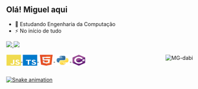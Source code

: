 ## Olá! Miguel aqui


- 🌱 Estudando Engenharia da Computação
- ⚡ No início de tudo

 <div>
  <a href="https://github.com/mbdxd">
  <img height="150em" src="https://github-readme-stats.vercel.app/api?username=mbdxd&show_icons=true&theme=dark&include_all_commits=true&count_private=true"/>
  <img height="140em" src="https://github-readme-stats.vercel.app/api/top-langs/?username=mbdxd&layout=compact&langs_count=7&theme=dark"/>
</div>
<div style="display: inline_block"><br>
  <img align="center" alt="MG-Js" height="30" width="40" src="https://raw.githubusercontent.com/devicons/devicon/master/icons/javascript/javascript-plain.svg">
  <img align="center" alt="MG-Ts" height="30" width="40" src="https://raw.githubusercontent.com/devicons/devicon/master/icons/typescript/typescript-plain.svg">
  <img align="center" alt="MG-HTML" height="30" width="40" src="https://raw.githubusercontent.com/devicons/devicon/master/icons/html5/html5-original.svg">
  <img align="center" alt="MG-Python" height="30" width="40" src="https://raw.githubusercontent.com/devicons/devicon/master/icons/python/python-original.svg">
  <img align="center" alt="Rafa-Csharp" height="30" width="40" src="https://raw.githubusercontent.com/devicons/devicon/master/icons/csharp/csharp-original.svg">
   <img height="170em" <img align="right" alt="MG-dabi" src="https://media.giphy.com/media/KyEtBQgz6S4lVuHNfT/giphy.gif?cid=ecf05e47ilom11deo5e7zm8ubudu0yyyknjkm3cimg6ozdjz&rid=giphy.gif&ct=g">
</div>
 
  ##
  
<div> 
 
  ![Snake animation](https://github.com/rafaballerini/mbdxd/blob/output/github-contribution-grid-snake.svg)
 
</div>
